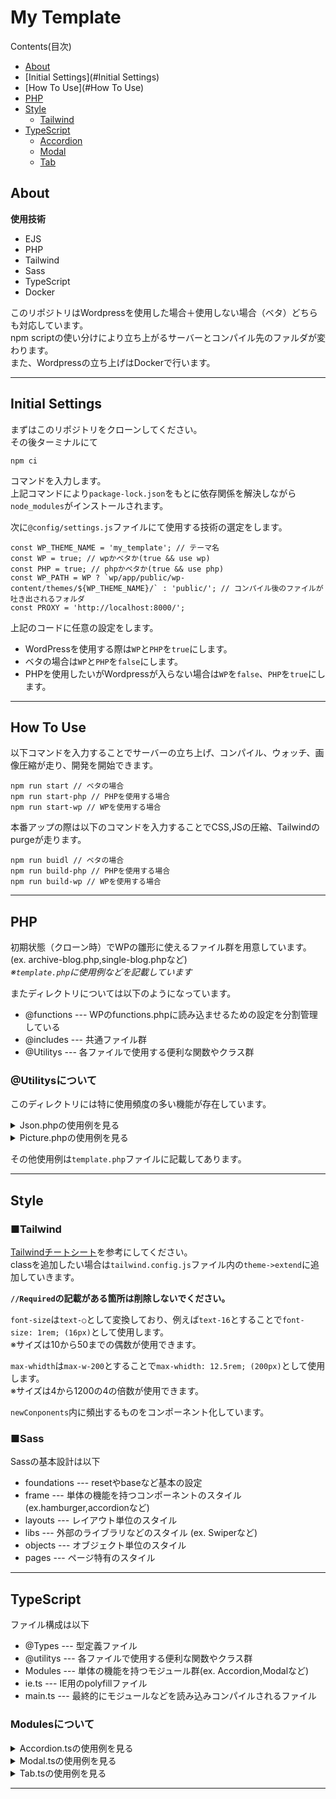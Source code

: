# My Template

[Tailwind]: https://nerdcave.com/tailwind-cheat-sheet

Contents(目次)

  - [About](#About)
  - [Initial Settings](#Initial Settings)
  - [How To Use](#How To Use)
  - [PHP](#PHP)
  - [Style](#Style)
    - [Tailwind](#Tailwind)
  - [TypeScript](#TypeScript)
    - [Accordion](#Accordion)
    - [Modal](#Modal)
    - [Tab](#Tab)

## About

**使用技術**

- EJS
- PHP
- Tailwind
- Sass
- TypeScript
- Docker

このリポジトリはWordpressを使用した場合＋使用しない場合（ベタ）どちらも対応しています。  
npm scriptの使い分けにより立ち上がるサーバーとコンパイル先のファルダが変わります。  
また、Wordpressの立ち上げはDockerで行います。

___

## Initial Settings
まずはこのリポジトリをクローンしてください。  
その後ターミナルにて

```
npm ci
```

コマンドを入力します。<br>
上記コマンドにより`package-lock.json`をもとに依存関係を解決しながら`node_modules`がインストールされます。  
  
次に`@config/settings.js`ファイルにて使用する技術の選定をします。

```
const WP_THEME_NAME = 'my_template'; // テーマ名
const WP = true; // wpかベタか(true && use wp)
const PHP = true; // phpかベタか(true && use php)
const WP_PATH = WP ? `wp/app/public/wp-content/themes/${WP_THEME_NAME}/` : 'public/'; // コンパイル後のファイルが吐き出されるフォルダ
const PROXY = 'http://localhost:8000/';
```

上記のコードに任意の設定をします。  
* WordPressを使用する際は`WP`と`PHP`を`true`にします。
* ベタの場合は`WP`と`PHP`を`false`にします。
* PHPを使用したいがWordpressが入らない場合は`WP`を`false`、`PHP`を`true`にします。

___

## How To Use

以下コマンドを入力することでサーバーの立ち上げ、コンパイル、ウォッチ、画像圧縮が走り、開発を開始できます。

```
npm run start // ベタの場合
npm run start-php // PHPを使用する場合
npm run start-wp // WPを使用する場合
```

本番アップの際は以下のコマンドを入力することでCSS,JSの圧縮、Tailwindのpurgeが走ります。

```
npm run buidl // ベタの場合
npm run build-php // PHPを使用する場合
npm run build-wp // WPを使用する場合
```

___

## PHP

初期状態（クローン時）でWPの雛形に使えるファイル群を用意しています。(ex. archive-blog.php,single-blog.phpなど)  
*※`template.php`に使用例などを記載しています*

またディレクトリについては以下のようになっています。

- @functions --- WPのfunctions.phpに読み込ませるための設定を分割管理している
- @includes --- 共通ファイル群
- @Utilitys --- 各ファイルで使用する便利な関数やクラス群

### @Utilitysについて

このディレクトリには特に使用頻度の多い機能が存在しています。  

<details>
<summary>Json.phpの使用例を見る</summary>
<div>

JSONファイルの取り扱いを簡単に行えるようにします。

・使用例
```php
<?php var_dump(Json::get_json('/@json/variables.json')); ?>
```
JSONデータを連想配列の形式にエンコードして取得できるので、 予めJSONデータを用意しておき、それをページで取得しループ出力するなどのすることで、保守性のあるコードを書くことができます。

</div>
</details>

<details>
<summary>Picture.phpの使用例を見る</summary>
<div>

Pictureタグを取り扱いを簡単に行えるようにします。

・使用例
```php
<?php new Picture('/assets/img/sample/', 'picture01'); ?>

引数の詳細
Picture($file_path, $file_name, $ext, $alt, $class, $media)
```
この1行の記述でRetina対応SP、PCの切り替えも自動で検出し出力します。  

*※画像書き出しの際、SPサイズの画像には`PCサイズの画像名_sp.ext`という命名規則を使用してください*

</div>
</details>

その他使用例は`template.php`ファイルに記載してあります。

___

## Style

### ■Tailwind

[Tailwindチートシート](Tailwind)を参考にしてください。  
classを追加したい場合は`tailwind.config.js`ファイル内の`theme->extend`に追加していきます。  

**`//Required`の記載がある箇所は削除しないでください。**  

`font-size`は`text-○`として変換しており、例えば`text-16`とすることで`font-size: 1rem; (16px)`として使用します。  
※サイズは10から50までの偶数が使用できます。  

`max-whidth`は`max-w-200`とすることで`max-whidth: 12.5rem; (200px)`として使用します。  
※サイズは4から1200の4の倍数が使用できます。   

`newConponents`内に頻出するものをコンポーネント化しています。  

### ■Sass

Sassの基本設計は以下

- foundations --- resetやbaseなど基本の設定
- frame --- 単体の機能を持つコンポーネントのスタイル (ex.hamburger,accordionなど)
- layouts --- レイアウト単位のスタイル
- libs --- 外部のライブラリなどのスタイル (ex. Swiperなど)
- objects --- オブジェクト単位のスタイル
- pages --- ページ特有のスタイル

___

## TypeScript

ファイル構成は以下

- @Types --- 型定義ファイル
- @utilitys --- 各ファイルで使用する便利な関数やクラス群
- Modules --- 単体の機能を持つモジュール群(ex. Accordion,Modalなど)
- ie.ts --- IE用のpolyfillファイル
- main.ts --- 最終的にモジュールなどを読み込みコンパイルされるファイル

### Modulesについて

<details>
<summary>Accordion.tsの使用例を見る</summary>
<div>

◎アクセシビリティー対応  
基本構造を変えなければレイアウトの変更タグの変更などにも対応できます。

```html
<ol class="" data-accordion-wrapper>
  <li class="w-full mt-4">
    <div class="" data-accordion>
      <div class="bg-green rounded">
        <button type="button" class="text-white text-26 p-3 w-full h-full text-left" aria-expanded="false" data-accordion-btn>Accordion01</button>
      </div>
      <div class="bg-light-gray" aria-hidden="true" data-accordion-content>
        <div class="p-6">
          <div class="" data-accordion>
            <div class="bg-green rounded">
              <button type="button" class="text-white text-26 p-3 w-full h-full text-left" aria-expanded="false" data-accordion-btn>Accordion01 inner</button>
            </div>
            <div class="bg-white" aria-hidden="true" data-accordion-content>
              <div class="p-6">
                <p class="">Accordion01 inner contents</p>
              </div>
            </div>
          </div>
        </div>
      </div>
    </div>
  </li>
  <li class="w-full mt-4">
    <div class="" data-accordion>
      <div class="bg-green rounded">
        <button type="button" class="text-white text-26 p-3 w-full h-full text-left" aria-expanded="false" data-accordion-btn>Accordion02</button>
      </div>
      <div class="bg-light-gray" aria-hidden="true" data-accordion-content>
        <div class="p-6">
          <p class="">Accordion02 contents</p>
        </div>
      </div>
    </div>
  </li>
</ol>
```

</div>
</details>

<details>
<summary>Modal.tsの使用例を見る</summary>
<div>

◎アクセシビリティー対応  
基本構造を変えなければレイアウトの変更タグの変更などにも対応できます。  

またモーダル内でYoutubeを再生させるパターンにも対応しています。  
*※以下コードの２つ目のリスト部分*

```html
<ol class="flex mt-8">
  <li class="w-1/2 px-4">
    <div class="" data-modal>
      <div class="p-4 border-2 border-solid border-green text-center">
        <p class="text-28">Normal Modal</p>
        <p class="text-20 pt-6">this is normal modal</p>
        <button type="button" class="w-1/2 p-3 mt-8 text-20 text-white font-bold bg-green rounded" data-modal-open>OPEN</button>
      </div>
      <div class="fixed top-0 right-0 bottom-0 left-0 bg-opacity-gray text-center z-modal" role="dialog" data-modal-content aria-hidden="true" style="display: none">
        <div class="position absolute w-1/2 bg-white p-4">
          <p class="text-30 font-bold" data-modal-label>Opened Modal</p>
          <p class="text-20 pt-6">this is normal modal</p>
          <button type="button" class="w-1/2 p-3 mt-8 text-20 text-white font-bold bg-green rounded" aria-label="close" data-modal-close>CLOSE</button>
        </div>
      </div>
    </div>
  </li>
  <li class="w-1/2 px-4">
    <div class="" data-modal>
      <div class="p-4 border-2 border-solid border-yellow text-center">
        <p class="text-28">Youtube Modal</p>
        <p class="text-20 pt-6">this is YouTube modal</p>
        <button type="button" class="w-1/2 p-3 mt-8 text-20 font-bold bg-yellow rounded" data-modal-open>OPEN</button>
      </div>
      <div class="fixed top-0 right-0 bottom-0 left-0 bg-opacity-gray text-center z-modal" role="dialog" data-modal-content data-modal-youtube aria-hidden="true" style="display: none">
        <div class="position absolute w-1/2 bg-white p-4">
          <div class="relative pt-youtube">
            <span class="hidden" aria-hidden="true" data-modal-label>Youtube Modal</span>
            <iframe src="https://www.youtube.com/embed/AB-Wp92nQQY" frameborder="0" allow="accelerometer; autoplay; encrypted-media; gyroscope; picture-in-picture" allowfullscreen class="absolute position w-full h-full"></iframe>
          </div>
          <button type="button" class="w-1/2 p-3 mt-8 text-20 font-bold bg-yellow rounded" aria-label="close" data-modal-close>CLOSE</button>
        </div>
      </div>
    </div>
  </li>
</ol>
```

</div>
</details>

<details>
<summary>Tab.tsの使用例を見る</summary>
<div>

◎アクセシビリティー対応  
基本構造を変えなければレイアウトの変更タグの変更などにも対応できます。

```html
<ol class="flex" role="tablist">
  <li class="rounded bg-green" role="tab">
    <button type="button" id="tabOpen1" class="py-3 px-8 text-30 text-white text-center" aria-controls="tabItem1" aria-selected="true" data-tab>
      <span class="tab__text">Tab01</span>
    </button>
  </li>
  <li class="rounded bg-yellow" role="tab">
    <button type="button" id="tabOpen2" class="py-3 px-8 text-30 text-center" aria-controls="tabItem2" aria-selected="false" data-tab>
      <span class="tab__text">Tab01</span>
    </button>
  </li>
</ol>
<div>
  <div id="tabItem1" class="p-10 bg-green rounded duration-300" role="tabpanel" aria-labelledby="tabOpen1" aria-hidden="true">
    <p class="text-40 font-bold text-center text-white">Tab01 contents</p>
  </div>
  <div id="tabItem2" class="p-10 bg-yellow rounded duration-300" role="tabpanel" aria-labelledby="tabOpen2" aria-hidden="true">
    <p class="text-40 font-bold text-center">Tab02 contents</p>
  </div>
</div>
```

</div>
</details>

___







